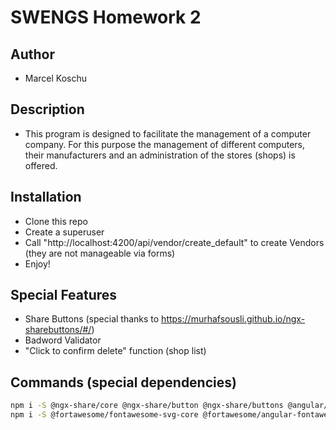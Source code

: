 # SWENGS Homework 2

## Author
* Marcel Koschu

## Description
- This program is designed to facilitate the management of a computer company. For this purpose the management of different computers, their manufacturers and an administration of the stores (shops) is offered.

## Installation
- Clone this repo
- Create a superuser
- Call "http://localhost:4200/api/vendor/create_default" to create Vendors (they are not manageable via forms)
- Enjoy!

## Special Features
- Share Buttons (special thanks to https://murhafsousli.github.io/ngx-sharebuttons/#/)
- Badword Validator
- "Click to confirm delete" function (shop list)

## Commands (special dependencies)
````bash
npm i -S @ngx-share/core @ngx-share/button @ngx-share/buttons @angular/cdk
npm i -S @fortawesome/fontawesome-svg-core @fortawesome/angular-fontawesome @fortawesome/free-solid-svg-icons @fortawesome/free-brands-svg-icons
````
